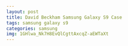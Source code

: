 ```yaml
---
layout: post
title: David Beckham Samsung Galaxy S9 Case
tags: samsung galaxy s9
categories: samsung
img: 1GHlwa_Nk7H8EvQlCgttAxcqZ-aEWTaXt
---
```

